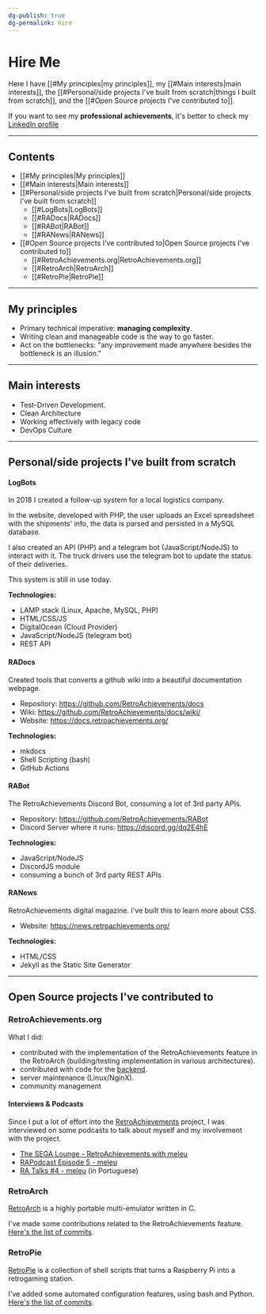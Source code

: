 ```yaml
---
dg-publish: true
dg-permalink: hire
---
```

# Hire Me

Here I have [[#My principles|my principles]], my [[#Main interests|main interests]], the [[#Personal/side projects I've built from scratch|things I built from scratch]], and the [[#Open Source projects I've contributed to]].

If you want to see my **professional achievements**, it's better to check my [LinkedIn profile](https://www.linkedin.com/in/meleu/)

---

## Contents

- [[#My principles|My principles]]
- [[#Main interests|Main interests]]
- [[#Personal/side projects I've built from scratch|Personal/side projects I've built from scratch]]
    - [[#LogBots|LogBots]]
    - [[#RADocs|RADocs]]
    - [[#RABot|RABot]]
    - [[#RANews|RANews]]
- [[#Open Source projects I've contributed to|Open Source projects I've contributed to]]
    - [[#RetroAchievements.org|RetroAchievements.org]]
    - [[#RetroArch|RetroArch]]
    - [[#RetroPie|RetroPie]]

---

## My principles

- Primary technical imperative: **managing complexity**.
- Writing clean and manageable code is the way to go faster.
- Act on the bottlenecks: "any improvement made anywhere besides the bottleneck is an illusion."

---

## Main interests

- Test-Driven Development.
- Clean Architecture
- Working effectively with legacy code
- DevOps Culture

---

## Personal/side projects I've built from scratch

#### LogBots

In 2018 I created a follow-up system for a local logistics company.

In the website, developed with PHP, the user uploads an Excel spreadsheet with the shipments' info, the data is parsed and persisted in a MySQL database.

I also created an API (PHP) and a telegram bot (JavaScript/NodeJS) to interact with it. The truck drivers use the telegram bot to update the status of their deliveries.

This system is still in use today.

**Technologies:**

- LAMP stack (Linux, Apache, MySQL, PHP)
- HTML/CSS/JS
- DigitalOcean (Cloud Provider)
- JavaScript/NodeJS (telegram bot)
- REST API

#### RADocs

Created tools that converts a github wiki into a beautiful documentation webpage.

- Repository: <https://github.com/RetroAchievements/docs>
- Wiki: <https://github.com/RetroAchievements/docs/wiki/>
- Website: <https://docs.retroachievements.org/>

**Technologies:**

- mkdocs
- Shell Scripting (bash)
- GitHub Actions


#### RABot

The RetroAchievements Discord Bot, consuming a lot of 3rd party APIs.

- Repository: <https://github.com/RetroAchievements/RABot>
- Discord Server where it runs: <https://discord.gg/dq2E4hE>

**Technologies:**

- JavaScript/NodeJS
- DiscordJS module
- consuming a bunch of 3rd party REST APIs

#### RANews

RetroAchievements digital magazine. I've built this to learn more about CSS.

- Website: <https://news.retroachievements.org/>

**Technologies:**

- HTML/CSS
- Jekyll as the Static Site Generator

---

## Open Source projects I've contributed to

### RetroAchievements.org

What I did:

- contributed with the implementation of the RetroAchievements feature in the RetroArch (building/testing implementation in various architectures).
- contributed with code for the [backend](https://github.com/RetroAchievements/RAWeb).
- server maintenance (Linux/NginX).
- community management

#### Interviews & Podcasts

Since I put a lot of effort into the [RetroAchievements](https://retroachievements.org) project, I was interviewed on some podcasts to talk about myself and my involvement with the project.

- [The SEGA Lounge - RetroAchievements with meleu](https://www.thesegalounge.com/133-retroachievements/)
- [RAPodcast Episode 5 - meleu](https://youtu.be/49vgbPt9MWA)
- [RA Talks \#4 - meleu](https://youtu.be/XtXbugukhAU) (in Portuguese)

### RetroArch

[RetroArch](https://github.com/libretro/RetroArch/) is a highly portable multi-emulator written in C.

I've made some contributions related to the RetroAchievements feature. [Here's the list of commits](https://github.com/libretro/RetroArch/commits/master?author=meleu).

### RetroPie

[RetroPie](https://retropie.org.uk/) is a collection of shell scripts that turns a Raspberry Pi into a retrogaming station.

I've added some automated configuration features, using bash and Python. [Here's the list of commits](https://github.com/RetroPie/RetroPie-Setup/commits/master?author=meleu).


